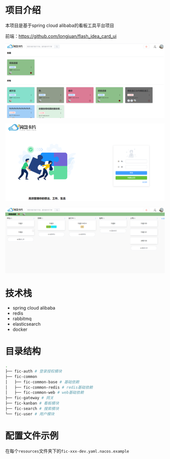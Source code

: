 # 项目介绍

本项目是基于spring cloud alibaba的看板工具平台项目

前端：https://github.com/longjuan/flash_idea_card_ui

![image-20220404193613984](doc/1.png)

![image-20220404193639789](doc/2.png)

![image-20220404194022449](doc/3.png)

# 技术栈

* spring cloud alibaba
* redis
* rabbitmq
* elasticsearch
* docker

# 目录结构

```bash
.
├── fic-auth # 登录授权模块
├── fic-common
│   ├── fic-common-base # 基础依赖
│   ├── fic-common-redis # redis基础依赖
│   ├── fic-common-web # web基础依赖
├── fic-gateway # 网关
├── fic-kanban # 看板模块
├── fic-search # 搜索模块
└── fic-user # 用户模块
```

# 配置文件示例

在每个`resources`文件夹下的`fic-xxx-dev.yaml.nacos.example`

